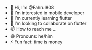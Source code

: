- 👋 Hi, I’m @Fahrul808
- 👀 I’m interested in mobile developer
- 🌱 I’m currently learning flutter
- 💞️ I’m looking to collaborate on flutter
- 📫 How to reach me ...
- 😄 Pronouns: he/him
- ⚡ Fun fact: time is money

<!---
Fahrul808/Fahrul808 is a ✨ special ✨ repository because its `README.md` (this file) appears on your GitHub profile.
You can click the Preview link to take a look at your changes.
--->
